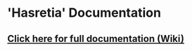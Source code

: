# 'Hasretia' Documentation

## [Click here for full documentation (Wiki)](https://github.com/Hasretia/system-architecture-and-design/wiki)

